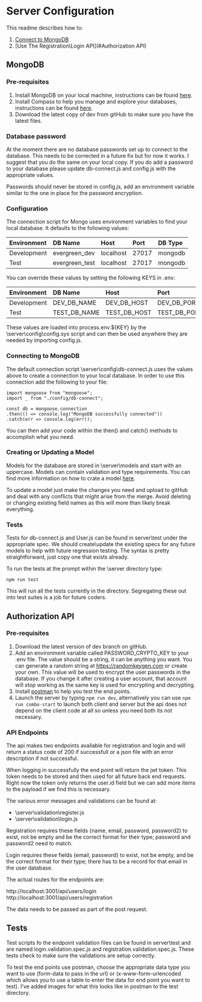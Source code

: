 # Server Configuration

This readme describes how to:

1. [Connect to MongoDB](#MongoDB)
2. [Use The Registration\Login API](#Authorization API)

## MongoDB

### Pre-requisites

1. Install MongoDB on your local machine, instructions can be found [here](https://docs.mongodb.com/manual/installation/#mongodb-community-edition-installation-tutorials).
2. Install Compass to help you manage and explore your databases, instructions can be found [here](https://docs.mongodb.com/compass/master/install/).
3. Download the latest copy of dev from gitHub to make sure you have the latest files.

### Database password

At the moment there are no database passwords set up to connect to the database.  This needs to be corrected in a future
fix but for now it works.  I suggest that you do the same on your local copy.  If you do add a password to your database
please update db-connect.js and config.js with the appropriate values.  

Passwords should never be stored in config.js, add an environment variable similar to the one in place for the password 
encryption.

### Configuration

The connection script for Mongo uses environment variables to find your local database.  It defaults
to the following values:

| Environment  | DB Name        | Host          | Port   | DB Type |
| :----------- | :------------- | :------------ | :----- | :------ |
| Development  | evergreen_dev  | localhost     | 27017  | mongodb |
| Test         | evergreen_test | localhost     | 27017  | mongodb |

You can override these values by setting the following KEYS in .env:

| Environment  | DB Name         | Host           | Port         | DB Type      |
| :----------- | :-------------- | :------------- | :----------- | :----------- |
| Development  | DEV_DB_NAME     | DEV_DB_HOST    | DEV_DB_PORT  | DEV_DB_TYPE  |
| Test         | TEST_DB_NAME    | TEST_DB_HOST   | TEST_DB_PORT | TEST_DB_TYPE |

These values are loaded into process.env.${KEY} by the \server\config\config.sys script and can then be used anywhere they
are needed by importing config.js.

### Connecting to MongoDB

The default connection script \server\config\db-connect.js uses the values above to create a connection to your local
database.  In order to use this connection add the following to your file:

```
import mongoose from "mongoose";
import _ from "./config/db-connect";

const db = mongoose.connection
.then(() => console.log("MongoDB successfully connected"))
.catch(err => console.log(err));
```
You can then add your code within the then() and catch() methods to accomplish what you need.

### Creating or Updating a Model

Models for the database are stored in \server\models and start with an uppercase.  Models can contain validation and
type requirements.  You can find more information on how to crate a model [here](https://docs.mongodb.com/manual/core/data-modeling-introduction/).

To update a model just make the changes you need and upload to gitHub and deal with any conflicts that might arise from
the merge.  Avoid deleting or changing existing field names as this will more than likely break everything.

### Tests

Tests for db-connect.js and User.js can be found in server\test under the appropriate spec.  We should create\update
the existing specs for any future models to help with future regression testing.  The syntax is pretty straightforward,
just copy one that exists already.

To run the tests at the prompt within the \server directory type:

```
npm run test
```
This will run all the tests currently in the directory.  Segregating these out into test suites is a job for future coders.

## Authorization API

### Pre-requisites

1. Download the latest version of dev branch on gitHub.
2. Add an environment variable called PASSWORD_CRYPTO_KEY to your .env file.  The value should be a string, it can be
    anything you want.  You can generate a random string at https://randomkeygen.com or create your own.  This value
    will be used to encrypt the user passwords in the database.  If you change it after creating a user account, that
    account will stop working as the same key is used for encrypting and decrypting.
3. Install [postman](https://www.getpostman.com) to help you test the end points.
4. Launch the server by typing ```npm run dev```, alternatively you can use ```npm run combo-start``` to launch both
    client and server but the api does not depend on the client code at all so unless you need both its not necessary.

### API Endpoints

The api makes two endpoints available for registration and login and will return a status code of 200 if successfull or
a json file with an error description if not successful.  

When logging in successfully the end point will return the jwt token.  This token needs to be stored and then used for all
future back end requests.  Right now the token only returns the user.id field but we can add more items to the payload
if we find this is necessary.

The various error messages and validations can be found at:

- \server\validation\register.js
- \server\validation\login.js

Registration requires these fields {name, email, password, password2) to exist, not be empty and be the correct
format for their type; password and password2 need to match.

Login requires these fields {email, password} to exist, not be empty, and be the correct format for their type; there has to be a record
for that email in the user database.  

The actual routes for the endpoints are:

http://localhost:3001/api/users/login
http://localhost:3001/api/users/registration

The data needs to be passed as part of the post request.

## Tests

Test scripts fo the endpoint validation files can be found in server\test and are named login.validation.spec.js and
registration.validation.spec.js.  These tests check to make sure the validations are setup correctly.

To test the end points use postman, choose the appropriate data type you want to use (form-data to pass in the url) or 
(x-www-form-urlencoded which allows you to use a table to enter the data for end point you want to test).  I've added 
images for what this looks like in postman to the test directory.

